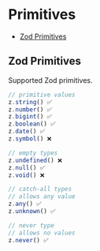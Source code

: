 # Primitives

* [Zod Primitives](https://zod.dev/?id=primitives)

## Zod Primitives

Supported Zod primitives.

```ts
// primitive values
z.string() ✅
z.number() ✅
z.bigint() ✅
z.boolean() ✅
z.date() ✅
z.symbol() ❌

// empty types
z.undefined() ❌
z.null() ✅
z.void() ❌

// catch-all types
// allows any value
z.any() ✅
z.unknown() ✅

// never type
// allows no values
z.never() ✅
```

